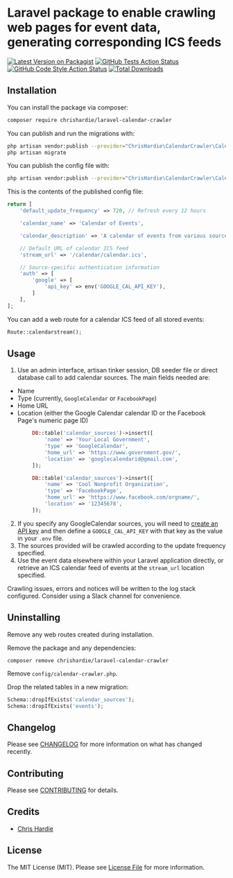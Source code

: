 # Laravel package to enable crawling web pages for event data, generating corresponding ICS feeds

[![Latest Version on Packagist](https://img.shields.io/packagist/v/chrishardie/laravel-calendar-crawler.svg?style=flat-square)](https://packagist.org/packages/chrishardie/laravel-calendar-crawler)
[![GitHub Tests Action Status](https://img.shields.io/github/workflow/status/chrishardie/laravel-calendar-crawler/run-tests?label=tests)](https://github.com/chrishardie/laravel-calendar-crawler/actions?query=workflow%3Arun-tests+branch%3Amain)
[![GitHub Code Style Action Status](https://img.shields.io/github/workflow/status/chrishardie/laravel-calendar-crawler/Check%20&%20fix%20styling?label=code%20style)](https://github.com/chrishardie/laravel-calendar-crawler/actions?query=workflow%3A"Check+%26+fix+styling"+branch%3Amain)
[![Total Downloads](https://img.shields.io/packagist/dt/chrishardie/laravel-calendar-crawler.svg?style=flat-square)](https://packagist.org/packages/chrishardie/laravel-calendar-crawler)

## Installation

You can install the package via composer:

```bash
composer require chrishardie/laravel-calendar-crawler
```

You can publish and run the migrations with:

```bash
php artisan vendor:publish --provider="ChrisHardie\CalendarCrawler\CalendarCrawlerServiceProvider" --tag="calendar-crawler-migrations"
php artisan migrate
```

You can publish the config file with:
```bash
php artisan vendor:publish --provider="ChrisHardie\CalendarCrawler\CalendarCrawlerServiceProvider" --tag="calendar-crawler-config"
```

This is the contents of the published config file:

```php
return [
    'default_update_frequency' => 720, // Refresh every 12 hours

    'calendar_name' => 'Calendar of Events',

    'calendar_description' => 'A calendar of events from various sources.',

    // Default URL of calendar ICS feed
    'stream_url' => '/calendar/calendar.ics',

    // Source-specific authentication information
    'auth' => [
        'google' => [
            'api_key' => env('GOOGLE_CAL_API_KEY'),
        ]
    ],
];
```

You can add a web route for a calendar ICS feed of all stored events:

```php
Route::calendarstream();
```

## Usage

1) Use an admin interface, artisan tinker session, DB seeder file or direct database call to add calendar sources. The main fields needed are:
* Name
* Type (currently, `GoogleCalendar` or `FacebookPage`)
* Home URL
* Location (either the Google Calendar calendar ID or the Facebook Page's numeric page ID)

```php
        DB::table('calendar_sources')->insert([
            'name' => 'Your Local Government',
            'type' => 'GoogleCalendar',
            'home_url' => 'https://www.government.gov/',
            'location' => 'googlecalendarid@gmail.com',
        ]);

        DB::table('calendar_sources')->insert([
            'name' => 'Cool Nonprofit Organization',
            'type' => 'FacebookPage',
            'home_url' => 'https://www.facebook.com/orgname/',
            'location' => '12345678',
        ]);

```

2) If you specify any GoogleCalendar sources, you will need to [create an API key](https://console.cloud.google.com/apis/credentials) and then define a `GOOGLE_CAL_API_KEY` with that key as the value in your `.env` file.
3) The sources provided will be crawled according to the update frequency specified.
4) Use the event data elsewhere within your Laravel application directly, or retrieve an ICS calendar feed of events at the `stream_url` location specified.

Crawling issues, errors and notices will be written to the log stack configured. Consider using a Slack channel for convenience.

## Uninstalling

Remove any web routes created during installation.

Remove the package and any dependencies:

```
composer remove chrishardie/laravel-calendar-crawler
```

Remove `config/calendar-crawler.php`.

Drop the related tables in a new migration:

```php
Schema::dropIfExists('calendar_sources');
Schema::dropIfExists('events');
```


## Changelog

Please see [CHANGELOG](CHANGELOG.md) for more information on what has changed recently.

## Contributing

Please see [CONTRIBUTING](.github/CONTRIBUTING.md) for details.

## Credits

- [Chris Hardie](https://github.com/ChrisHardie)

## License

The MIT License (MIT). Please see [License File](LICENSE.md) for more information.
